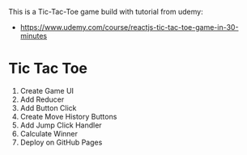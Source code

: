This is a Tic-Tac-Toe game build with tutorial from udemy:

- https://www.udemy.com/course/reactjs-tic-tac-toe-game-in-30-minutes

# Tic Tac Toe

1. Create Game UI
2. Add Reducer
3. Add Button Click
4. Create Move History Buttons
5. Add Jump Click Handler
6. Calculate Winner
7. Deploy on GitHub Pages
